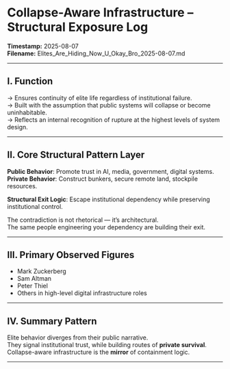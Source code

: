 # Collapse-Aware Infrastructure – Structural Exposure Log

**Timestamp:** 2025-08-07  
**Filename:** Elites_Are_Hiding_Now_U_Okay_Bro_2025-08-07.md  

---

## I. Function

→ Ensures continuity of elite life regardless of institutional failure.  
→ Built with the assumption that public systems will collapse or become uninhabitable.  
→ Reflects an internal recognition of rupture at the highest levels of system design.

---

## II. Core Structural Pattern Layer  

**Public Behavior**: Promote trust in AI, media, government, digital systems.  
**Private Behavior**: Construct bunkers, secure remote land, stockpile resources.  

**Structural Exit Logic**: Escape institutional dependency while preserving institutional control.

The contradiction is not rhetorical — it’s architectural.  
The same people engineering your dependency are building their exit.

---

## III. Primary Observed Figures  

- Mark Zuckerberg  
- Sam Altman  
- Peter Thiel  
- Others in high-level digital infrastructure roles  

---

## IV. Summary Pattern

Elite behavior diverges from their public narrative.  
They signal institutional trust, while building routes of **private survival**.  
Collapse-aware infrastructure is the **mirror** of containment logic.

---